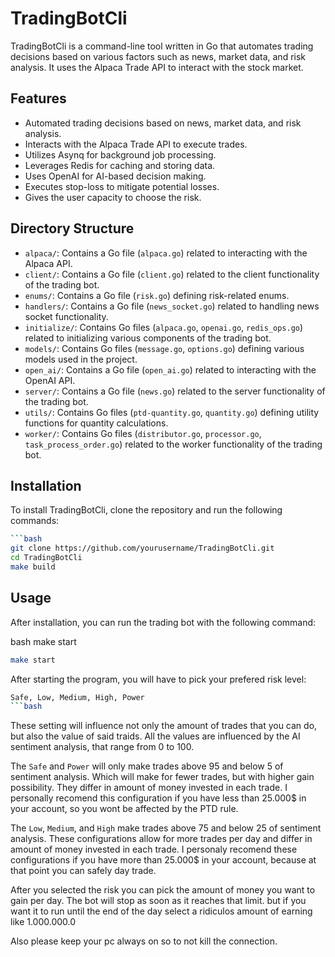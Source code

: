 # TradingBotCli

TradingBotCli is a command-line tool written in Go that automates trading decisions based on various factors such as news, market data, and risk analysis. It uses the Alpaca Trade API to interact with the stock market.

## Features

- Automated trading decisions based on news, market data, and risk analysis.
- Interacts with the Alpaca Trade API to execute trades.
- Utilizes Asynq for background job processing.
- Leverages Redis for caching and storing data.
- Uses OpenAI for AI-based decision making.
- Executes stop-loss to mitigate potential losses.
- Gives the user capacity to choose the risk.

## Directory Structure

- `alpaca/`: Contains a Go file (`alpaca.go`) related to interacting with the Alpaca API.
- `client/`: Contains a Go file (`client.go`) related to the client functionality of the trading bot.
- `enums/`: Contains a Go file (`risk.go`) defining risk-related enums.
- `handlers/`: Contains a Go file (`news_socket.go`) related to handling news socket functionality.
- `initialize/`: Contains Go files (`alpaca.go`, `openai.go`, `redis_ops.go`) related to initializing various components of the trading bot.
- `models/`: Contains Go files (`message.go`, `options.go`) defining various models used in the project.
- `open_ai/`: Contains a Go file (`open_ai.go`) related to interacting with the OpenAI API.
- `server/`: Contains a Go file (`news.go`) related to the server functionality of the trading bot.
- `utils/`: Contains Go files (`ptd-quantity.go`, `quantity.go`) defining utility functions for quantity calculations.
- `worker/`: Contains Go files (`distributor.go`, `processor.go`, `task_process_order.go`) related to the worker functionality of the trading bot.

## Installation

To install TradingBotCli, clone the repository and run the following commands:

```bash git clone https://github.com/yourusername/TradingBotCli.git
```bash
git clone https://github.com/yourusername/TradingBotCli.git
cd TradingBotCli
make build
```


## Usage

After installation, you can run the trading bot with the following command:

bash make start
```bash
make start
```

After starting the program, you will have to pick your prefered risk level:
```bash
Safe, Low, Medium, High, Power
```bash
```
These setting will influence not only the amount of trades that you can do, but also the
value of said traids. All the values are influenced by the AI sentiment analysis, that range
from 0 to 100.

The `Safe` and `Power` will only make trades above 95 and below 5 of sentiment analysis. 
Which will make for fewer trades, but with higher gain possibility.
They differ in amount of money invested in each trade.
I personally recomend this configuration if you have less than 25.000$ in your account, so you wont be affected 
by the PTD rule.

The `Low`, `Medium`, and `High` make trades above 75 and below 25 of sentiment analysis.
These configurations allow for more trades per day and differ in amount of money invested in each 
trade.
I personaly recomend these configurations if you have more than 25.000$ in your account, because at that point you can safely day trade.

After you selected the risk you can pick the amount of money you want to gain per day. The bot will stop 
as soon as it reaches that limit. but if you want it to run until the end of the day select a ridiculos amount
of earning like 1.000.000.0

Also please keep your pc always on so to not kill the connection.
